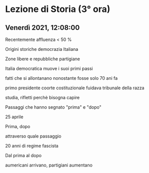 #  Lezione di Storia (3° ora)
## Venerdì 2021, 12:08:00


Recentemente affluenza < 50 %


Origini storiche democrazia
Italiana


Zone libere e repubbliche partigiane

Italia democratica muove i suoi primi passi


fatti che si allontanano nonostante fosse solo 70 ani fa


primo presidente coorte costituzionale fuidava tribunale della razza


studia, rifletti perchè bisogna capire

Passaggi che hanno segnato "prima" e "dopo"

25 aprile

Prima, dopo

attraverso quale passaggio

20 anni di regime fascista



Dal prima al dopo

aumericani arrivano, partigiani aumentano
<!--stackedit_data:
eyJoaXN0b3J5IjpbMTExMDYyMDkxLDE2OTA2NTUxNzcsMTQwMz
IyMTgyMiwtODk4MjQ4NDgyLDE5MjY0ODE0MDUsLTE4MjIzMjkw
MjBdfQ==
-->